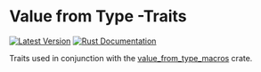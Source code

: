 Value from Type -Traits
===============================

[![Latest Version](https://img.shields.io/crates/v/value_from_type_traits.svg)](https://crates.io/crates/value_from_type_traits)
[![Rust Documentation](https://img.shields.io/badge/api-rustdoc-blue.svg)](https://docs.rs/value_from_type_traits)

Traits used in conjunction with the [value_from_type_macros](https://crates.io/crates/value_from_type_macros) crate.
